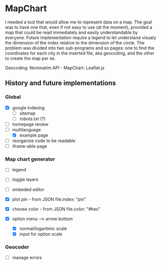 # MapChart
I needed a tool that would allow me to represent data on a map. The goal was to have one that, even if not easy to use (at the moment), provided a map that could be read immediately and easily understandable by everyone. Future implementation require a legend to let understand visualy the dimension of the index relative to the dimension of the circle.
The problem was divided into two sub-programs and so pages: one to find the coordinates for each city in the inserted file, aka geocoding, and the other to create the map per se.

Geocoding: Nominatim API - MapChart: Leaflet.js

##  History and future implementations
### Global

- [x] google indexing
    - [ ] sitemap
    - [ ] robots.txt (?)

- [ ] homepage review
- [ ] multilanguage
    - [x] example page
- [ ] reorganize code to be readable
- [ ] iframe-able page

### Map chart generator

- [ ] legend

- [ ] toggle layers
- [ ] embeded editor

- [x] plot pin - from JSON file.index: "pin"
- [x] choose color - from JSON file.color: "#hex"

- [x] option menu --> arrow bottom
    - [x] normal/logaritmic scale
    - [x] input for option scale

### Geocoder

- [ ] manage errors